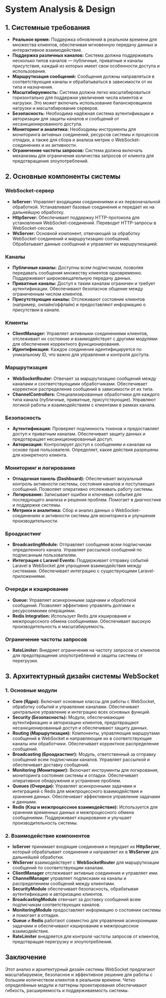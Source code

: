 # System Analysis & Design

## 1. Системные требования

- **Реальное время:** Поддержка обновлений в реальном времени для множества клиентов, обеспечивая мгновенную передачу данных и интерактивное взаимодействие.
- **Поддержка различных каналов:** Система должна поддерживать несколько типов каналов — публичные, приватные и каналы присутствия, каждый из которых имеет свои особенности доступа и использования.
- **Маршрутизация сообщений:** Сообщения должны направляться в соответствующие каналы и обрабатываться в зависимости от их типа и назначения.
- **Масштабируемость:** Система должна легко масштабироваться горизонтально для поддержки увеличения числа клиентов и нагрузки. Это может включать использование балансировщиков нагрузки и масштабирование серверов.
- **Безопасность:** Необходима надёжная система аутентификации и авторизации для защиты каналов и сообщений от несанкционированного доступа.
- **Мониторинг и аналитика:** Необходимы инструменты для мониторинга активных соединений, ресурсов системы и процессов отладки, а также для сбора и анализа метрик о WebSocket-соединениях и их активности.
- **Ограничение частоты запросов:** Система должна включать механизмы для ограничения количества запросов от клиента для предотвращения злоупотреблений.

## 2. Основные компоненты системы

### WebSocket-сервер

- **IoServer:** Управляет входящими соединениями и их первоначальной обработкой. Устанавливает базовые соединения и передает их на дальнейшую обработку.
- **HttpServer:** Обеспечивает поддержку HTTP-протокола для установления WebSocket-соединений. Переводит HTTP-запросы в WebSocket-сессии.
- **WsServer:** Основной компонент, отвечающий за обработку WebSocket-соединений и маршрутизацию сообщений. Обрабатывает данные сообщений и управляет их маршрутизацией.

### Каналы

- **Публичные каналы:** Доступны всем подписчикам, позволяя передавать сообщения множеству клиентов одновременно. Поддерживают широковещательную передачу данных.
- **Приватные каналы:** Доступ к таким каналам ограничен и требует аутентификации. Обеспечивают безопасное общение между ограниченным числом клиентов.
- **Присутствующие каналы:** Отслеживают состояние клиентов (например, онлайн/оффлайн) и предоставляют информацию о присутствии в канале.

### Клиенты

- **ClientManager:** Управляет активными соединениями клиентов, отслеживает их состояние и взаимодействует с другими модулями для обеспечения корректного функционирования.
- **Идентификация:** Каждое соединение идентифицируется по уникальному ID, что важно для управления и контроля доступа.

### Маршрутизация

- **WebSocketRouter:** Отвечает за маршрутизацию сообщений между каналами и соответствующими обработчиками. Обеспечивает корректное распределение сообщений в зависимости от их типа.
- **ChannelControllers:** Специализированные обработчики для каждого типа канала (публичные, приватные, присутствующие). Управляют логикой работы и взаимодействием с клиентами в рамках канала.

### Безопасность

- **Аутентификация:** Проверяет подлинность токенов и предоставляет доступ к приватным каналам. Обеспечивает защиту данных и предотвращает несанкционированный доступ.
- **Авторизация:** Контролирует доступ к сообщениям и каналам на основе прав пользователя. Определяет, какие действия разрешены для конкретного клиента.

### Мониторинг и логирование

- **Отладочная панель (Dashboard):** Обеспечивает визуальный контроль активности системы, состояния каналов и поступающих сообщений. Позволяет оперативно отслеживать работу системы.
- **Логирование:** Записывает ошибки и ключевые события для последующего анализа и решения проблем. Помогает в диагностике и поддержке системы.
- **Метрики и аналитика:** Сбор и анализ данных о WebSocket-соединениях и активности системы для мониторинга и улучшения производительности.

### Броадкастинг

- **BroadcastingModule:** Отправляет сообщения всем подписчикам определенного канала. Управляет рассылкой сообщений по подписанным пользователям.
- **Интеграция с Laravel Events:** Поддерживает отправку событий Laravel в WebSocket для упрощения взаимодействия между системами. Обеспечивает интеграцию с существующими Laravel-приложениями.

### Очереди и кэширование

- **Queue:** Управляет асинхронными задачами и обработкой сообщений. Позволяет эффективно управлять долгими и ресурсоемкими операциями.
- **Redis Integration:** Использует Redis для кэширования и межпроцессного обмена сообщениями. Обеспечивает высокую производительность и масштабируемость.

### Ограничение частоты запросов

- **RateLimiter:** Внедряет ограничения на частоту запросов от клиентов для предотвращения злоупотреблений и защиты системы от перегрузки.

## 3. Архитектурный дизайн системы WebSocket

### 1. Основные модули

- **Core (Ядро):** Включает основные классы для работы с WebSocket, обработку событий и управление каналами. Обеспечивает центральное управление и интеграцию всех основных функций.
- **Security (Безопасность):** Модули, обеспечивающие аутентификацию и авторизацию клиентов, предотвращают несанкционированный доступ и обеспечивают защиту данных.
- **Routing (Маршрутизация):** Компоненты, управляющие маршрутами сообщений в WebSocket и направляющие их в соответствующие каналы или обработчики. Обеспечивает корректное распределение сообщений.
- **Broadcasting (Броадкастинг):** Модуль, ответственный за отправку сообщений всем подписчикам каналов. Управляет рассылкой и обеспечивает доставку сообщений.
- **Monitoring (Мониторинг):** Включает инструменты для логирования, мониторинга состояния системы и отладки. Обеспечивает оперативное обнаружение и устранение проблем.
- **Queues (Очереди):** Управляет асинхронными задачами и интеграцией с Redis для межпроцессного взаимодействия и хранения данных. Обеспечивает эффективное управление задачами и данными.
- **Redis (Кэш и межпроцессное взаимодействие):** Используется для хранения временных данных и межпроцессного обмена сообщениями. Поддерживает кэширование и улучшает производительность системы.

### 2. Взаимодействие компонентов

- **IoServer** принимает входящие соединения и передает их **HttpServer**, который обрабатывает соединения и направляет их в **WsServer** для дальнейшей обработки.
- **WsServer** взаимодействует с **WebSocketRouter** для маршрутизации сообщений по соответствующим каналам.
- **ClientManager** отслеживает активные соединения и управляет ими.
- **ChannelManager** управляет подписками на каналы и распределением сообщений между клиентами.
- **SecurityModule** обеспечивает безопасность, обрабатывая аутентификацию и авторизацию клиентов.
- **BroadcastingModule** отвечает за доставку сообщений всем подписчикам соответствующих каналов.
- **MonitoringModule** предоставляет информацию о состоянии системы и помогает в отладке.
- **Queue** и **Redis** работают совместно для управления асинхронными задачами и обеспечивают кэширование и межпроцессное взаимодействие.
- **RateLimiter** внедряется для контроля частоты запросов от клиентов, предотвращая перегрузку и злоупотребления.

## Заключение

Этот анализ и архитектурный дизайн системы WebSocket предлагают масштабируемое, безопасное и эффективное решение для работы с большим количеством клиентов в реальном времени. Четко определённые модули и паттерны проектирования обеспечивают гибкость, расширяемость и поддерживаемость системы.
